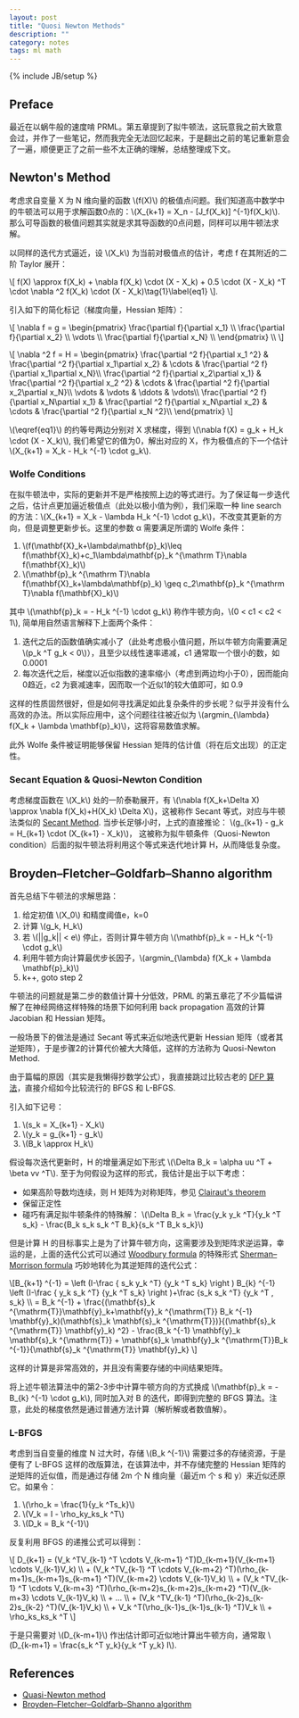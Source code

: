 ```yaml
---
layout: post
title: "Quosi Newton Methods"
description: ""
category: notes
tags: ml math
---
```

{% include JB/setup %}

## Preface

最近在以蜗牛般的速度啃 PRML。第五章提到了拟牛顿法，这玩意我之前大致意会过，并作了一些笔记，然而我完全无法回忆起来，于是翻出之前的笔记重新意会了一遍，顺便更正了之前一些不太正确的理解，总结整理成下文。

## Newton's Method

考虑求自变量 X 为 N 维向量的函数 \\(f(X)\\) 的极值点问题。我们知道高中数学中的牛顿法可以用于求解函数0点的：\\(X\_{k+1} = X\_n - [J\_f(X\_k)] ^{-1}f(X\_k)\\). 那么可导函数的极值问题其实就是求其导函数的0点问题，同样可以用牛顿法求解。

以同样的迭代方式逼近，设 \\(X\_k\\) 为当前对极值点的估计，考虑 f 在其附近的二阶 Taylor 展开：

\\[
f(X) \approx f(X\_k) + \nabla f(X\_k) \cdot (X - X\_k) + 0.5 \cdot (X - X\_k) ^T \cdot \nabla ^2 f(X\_k) \cdot (X - X\_k)\tag{1}\label{eq1}
\\].

引入如下的简化标记（梯度向量，Hessian 矩阵）：

\\[
\nabla f = g =
\begin{pmatrix}
\frac{\partial f}{\partial x\_1} \\\\
\frac{\partial f}{\partial x\_2} \\\\
\vdots \\\\
\frac{\partial f}{\partial x\_N} \\\\
\end{pmatrix} \\\\
\\]

\\[
\nabla ^2 f = H =
\begin{pmatrix}
\frac{\partial ^2 f}{\partial x\_1 ^2} & \frac{\partial ^2 f}{\partial x\_1\partial x\_2} & \cdots & \frac{\partial ^2 f}{\partial x\_1\partial x\_N}\\\\
\frac{\partial ^2 f}{\partial x\_2\partial x\_1} & \frac{\partial ^2 f}{\partial x\_2 ^2} & \cdots & \frac{\partial ^2 f}{\partial x\_2\partial x\_N}\\\\
\vdots & \vdots & \ddots & \vdots\\\\
\frac{\partial ^2 f}{\partial x\_N\partial x\_1} & \frac{\partial ^2 f}{\partial x\_N\partial x\_2} & \cdots & \frac{\partial ^2 f}{\partial x\_N ^2}\\\\
\end{pmatrix}
\\]

\\(\eqref{eq1}\\) 的约等号两边分别对 X 求梯度，得到 \\(\nabla f(X) = g\_k + H\_k \cdot (X - X\_k)\\), 我们希望它的值为0，解出对应的 X，作为极值点的下一个估计 \\(X\_{k+1} = X\_k - H\_k ^{-1} \cdot g\_k\\).

### Wolfe Conditions

在拟牛顿法中，实际的更新并不是严格按照上边的等式进行。为了保证每一步迭代之后，估计点更加逼近极值点（此处以极小值为例），我们采取一种 line search 的方法：\\(X\_{k+1} = X\_k - \lambda H\_k ^{-1} \cdot g\_k\\)，不改变其更新的方向，但是调整更新步长。这里的参数 α 需要满足所谓的 Wolfe 条件：

1. \\(f(\mathbf{X}\_k+\lambda\mathbf{p}\_k)\leq f(\mathbf{X}\_k)+c\_1\lambda\mathbf{p}\_k ^{\mathrm T}\nabla f(\mathbf{X}\_k)\\)
2. \\(\mathbf{p}\_k ^{\mathrm T}\nabla f(\mathbf{X}\_k+\lambda\mathbf{p}\_k) \geq c\_2\mathbf{p}\_k ^{\mathrm T}\nabla f(\mathbf{X}\_k)\\)

其中 \\(\mathbf{p}\_k = - H\_k ^{-1} \cdot g\_k\\) 称作牛顿方向，\\(0 < c1 < c2 < 1\\), 简单用自然语言解释下上面两个条件：

1. 迭代之后的函数值确实减小了（此处考虑极小值问题，所以牛顿方向需要满足 \\(p\_k ^T g\_k < 0\\)），且至少以线性速率递减，c1 通常取一个很小的数，如 0.0001
2. 每次迭代之后，梯度以近似指数的速率缩小（考虑到两边均小于0），因而能向0趋近，c2 为衰减速率，因而取一个近似1的较大值即可，如 0.9

这样的性质固然很好，但是如何寻找满足如此复杂条件的步长呢？似乎并没有什么高效的办法。所以实际应用中，这个问题往往被近似为 \\(argmin\_{\lambda} f(X\_k + \lambda \mathbf{p}\_k)\\)，这将容易数值求解。

此外 Wolfe 条件被证明能够保留 Hessian 矩阵的估计值（将在后文出现）的正定性。

### Secant Equation & Quosi-Newton Condition

考虑梯度函数在 \\(X\_k\\) 处的一阶泰勒展开，有 \\(\nabla f(X\_k+\Delta X) \approx \nabla f(X\_k)+H(X\_k) \Delta X\\)，这被称作 Secant 等式，对应与牛顿法类似的 [Secant Method](https://en.wikipedia.org/wiki/Secant_method). 当步长足够小时，上式的直接推论： \\(g\_{k+1} - g\_k = H\_{k+1} \cdot (X\_{k+1} - X\_k)\\)， 这被称为拟牛顿条件（Quosi-Newton condition）后面的拟牛顿法将利用这个等式来迭代地计算 H，从而降低复杂度。

## Broyden–Fletcher–Goldfarb–Shanno algorithm

首先总结下牛顿法的求解思路：

1. 给定初值 \\(X\_0\\) 和精度阈值e，k=0
2. 计算 \\(g\_k, H\_k\\)
3. 若 \\(||g\_k|| < e\\) 停止，否则计算牛顿方向 \\(\mathbf{p}\_k = - H\_k ^{-1} \cdot g\_k\\)
4. 利用牛顿方向计算最优步长因子，\\(argmin\_{\lambda} f(X\_k + \lambda \mathbf{p}\_k)\\)
5. k++, goto step 2

牛顿法的问题就是第二步的数值计算十分低效，PRML 的第五章花了不少篇幅讲解了在神经网络这样特殊的场景下如何利用 back propagation 高效的计算 Jacobian 和 Hessian 矩阵。

一般场景下的做法是通过 Secant 等式来近似地迭代更新 Hessian 矩阵（或者其逆矩阵），于是步骤2的计算代价被大大降低，这样的方法称为 Quosi-Newton Method.

由于篇幅的原因（其实是我懒得抄数学公式），我直接跳过比较古老的 [DFP 算法](https://en.wikipedia.org/wiki/Davidon–Fletcher–Powell_formula)，直接介绍如今比较流行的 BFGS 和 L-BFGS.

引入如下记号：

1. \\(s\_k = X\_{k+1} - X\_k\\)
2. \\(y\_k = g\_{k+1} - g\_k\\)
3. \\(B\_k \approx H\_k\\)

假设每次迭代更新时，H 的增量满足如下形式 \\(\Delta B\_k = \alpha uu ^T + \beta vv ^T\\). 至于为何假设为这样的形式，我估计是出于以下考虑：

* 如果高阶导数均连续，则 H 矩阵为对称矩阵，参见 [Clairaut's theorem](https://en.wikipedia.org/wiki/Symmetry_of_second_derivatives#Clairaut.27s_theorem)
* 保留正定性
* 碰巧有满足拟牛顿条件的特殊解： \\(\Delta B\_k = \frac{y\_k y\_k ^T}{y\_k ^T s\_k} - \frac{B\_k s\_k s\_k ^T B\_k}{s\_k ^T B\_k s\_k}\\)

但是计算 H 的目标事实上是为了计算牛顿方向，这需要涉及到矩阵求逆运算，幸运的是，上面的迭代公式可以通过 [Woodbury formula](https://en.wikipedia.org/wiki/Woodbury\_matrix\_identity) 的特殊形式 [Sherman–Morrison formula](https://en.wikipedia.org/wiki/Sherman–Morrison\_formula) 巧妙地转化为其逆矩阵的迭代公式：

\\[B\_{k+1} ^{-1} = \left (I-\frac { s\_k y\_k ^T} {y\_k ^T s\_k} \right ) B\_{k} ^{-1} \left (I-\frac { y\_k s\_k ^T} {y\_k ^T s\_k} \right )+\frac {s\_k s\_k ^T} {y\_k ^T \, s\_k} \\\\
= B\_k ^{-1} + \frac{(\mathbf{s}\_k ^{\mathrm{T}}\mathbf{y}\_k+\mathbf{y}\_k ^{\mathrm{T}} B\_k ^{-1} \mathbf{y}\_k)(\mathbf{s}\_k \mathbf{s}\_k ^{\mathrm{T}})}{(\mathbf{s}\_k ^{\mathrm{T}} \mathbf{y}\_k) ^2} - \frac{B\_k ^{-1} \mathbf{y}\_k \mathbf{s}\_k ^{\mathrm{T}} + \mathbf{s}\_k \mathbf{y}\_k ^{\mathrm{T}}B\_k ^{-1}}{\mathbf{s}\_k ^{\mathrm{T}} \mathbf{y}\_k}
\\]

这样的计算是非常高效的，并且没有需要存储的中间结果矩阵。

将上述牛顿法算法中的第2-3步中计算牛顿方向的方式换成 \\(\mathbf{p}\_k = - B\_{k} ^{-1} \cdot g\_k\\), 同时加入对 B 的迭代，即得到完整的 BFGS 算法。注意，此处的梯度依然是通过普通方法计算（解析解或者数值解）。

### L-BFGS

考虑到当自变量的维度 N 过大时，存储 \\(B\_k ^{-1}\\) 需要过多的存储资源，于是便有了 L-BFGS 这样的改版算法，在该算法中，并不存储完整的 Hessian 矩阵的逆矩阵的近似值，而是通过存储 2m 个 N 维向量（最近m 个 s 和 y）来近似还原它。如果令：

1. \\(\rho\_k = \frac{1}{y\_k ^Ts\_k}\\)
2. \\(V\_k = I - \rho\_ky\_ks\_k ^T\\)
3. \\(D\_k = B\_k ^{-1}\\)

反复利用 BFGS 的递推公式可以得到：

\\[
D\_{k+1} = (V\_k ^TV\_{k-1} ^T \cdots V\_{k-m+1} ^T)D\_{k-m+1}(V\_{k-m+1} \cdots V\_{k-1}V\_k) \\\\
    + (V\_k ^TV\_{k-1} ^T \cdots V\_{k-m+2} ^T)(\rho\_{k-m+1}s\_{k-m+1}s\_{k-m+1} ^T)(V\_{k-m+2} \cdots V\_{k-1}V\_k) \\\\
    + (V\_k ^TV\_{k-1} ^T \cdots V\_{k-m+3} ^T)(\rho\_{k-m+2}s\_{k-m+2}s\_{k-m+2} ^T)(V\_{k-m+3} \cdots V\_{k-1}V\_k) \\\\
    + ... \\\\
    + (V\_k ^TV\_{k-1} ^T)(\rho\_{k-2}s\_{k-2}s\_{k-2} ^T)(V\_{k-1}V\_k) \\\\
    + V\_k ^T(\rho\_{k-1}s\_{k-1}s\_{k-1} ^T)V\_k \\\\
    + \rho\_ks\_ks\_k ^T
\\]

于是只需要对 \\(D\_{k-m+1}\\) 作出估计即可近似地计算出牛顿方向，通常取 \\(D\_{k-m+1} = \frac{s\_k ^T y\_k}{y\_k ^T y\_k} I\\).

## References

* [Quasi-Newton method](https://en.wikipedia.org/wiki/Quasi-Newton_method)
* [Broyden–Fletcher–Goldfarb–Shanno algorithm](https://en.wikipedia.org/wiki/Broyden–Fletcher–Goldfarb–Shanno_algorithm)
